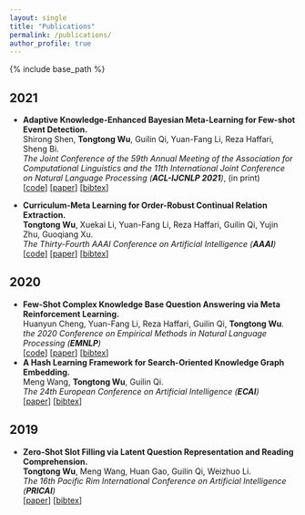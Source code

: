 ```yaml
---
layout: single
title: "Publications"
permalink: /publications/
author_profile: true
---
```


{% include base_path %}

## 2021  
* **Adaptive Knowledge-Enhanced Bayesian Meta-Learning for Few-shot Event Detection.**<br>
  Shirong Shen, **Tongtong Wu**, Guilin Qi, Yuan-Fang Li, Reza Haffari, Sheng Bi.  
  <i>The Joint Conference of the 59th Annual Meeting of the Association for Computational Linguistics and the 11th International Joint Conference on Natural Language Processing (**ACL-IJCNLP 2021**)</i>, (in print)<br>
  [[code](https://github.com/wutong8023/AAAI-CML.git)] [[paper](https://arxiv.org/abs/2101.01926)] [<a href="javascript:void(0)" onclick="(function(target, id) { if ($('#' + id).css('display') == 'block') { $('#' + id).hide('fast'); $(target).text('bibtex') } else { $('#' + id).show('fast'); $(target).text('bibtex▲') } })(this, 'SSRACL21');">bibtex</a>]
  <div id="SSRACL21" style="display:none">
  <pre>@inproceedings{SSRACL21,
  author    = {Shirong Shen and
               Tongtong Wu and
               Guilin Qi and
               Yuan{-}Fang Li and
               Reza Haffari and
               Sheng Bi,
  title     = {Adaptive Knowledge-Enhanced Bayesian Meta-Learning for Few-shot Event Detection},
  booktitle = {Findings of ACL-IJCNLP},
  year      = {2021}
  }
  </pre></div>  

* **Curriculum-Meta Learning for Order-Robust Continual Relation Extraction.**<br>
  **Tongtong Wu**, Xuekai Li, Yuan-Fang Li, Reza Haffari, Guilin Qi, Yujin Zhu, Guoqiang Xu.  
  <i>The Thirty-Fourth AAAI Conference on Artificial Intelligence (**AAAI**)</i><br>
  [[code](https://github.com/wutong8023/AAAI-CML.git)] [[paper](https://arxiv.org/abs/2101.01926)] [<a href="javascript:void(0)" onclick="(function(target, id) { if ($('#' + id).css('display') == 'block') { $('#' + id).hide('fast'); $(target).text('bibtex') } else { $('#' + id).show('fast'); $(target).text('bibtex▲') } })(this, 'WuAAAI21');">bibtex</a>]
  <div id="WuAAAI21" style="display:none">
  <pre>@inproceedings{WuAAAI21,
  author    = {Tongtong Wu and
               Xuekai Li and
               Yuan{-}Fang Li and
               Reza Haffari and
               Guilin Qi and
               Yujin Zhu and
               Guoqiang Xu},
  title     = {Curriculum-Meta Learning for Order-Robust Continual Relation Extraction},
  booktitle = {Proceedings of the thirty-fourth AAAI conference on artificial intelligence (AAAI)},
  year      = {2021},
  url       = {https://arxiv.org/abs/2101.01926},
  }
  </pre></div>       
## 2020  
* **Few-Shot Complex Knowledge Base Question Answering via Meta Reinforcement Learning.** <br> 
  Huanyun Cheng, Yuan-Fang Li, Reza Haffari, Guilin Qi, **Tongtong Wu**. <br> 
  <i>the 2020 Conference on Empirical Methods in Natural Language Processing (**EMNLP**)</i><br>
  [[code](https://github.com/DevinJake/MRL-CQA)] [[paper](https://www.aclweb.org/anthology/2020.emnlp-main.469/)] [<a href="javascript:void(0)" onclick="(function(target, id) { if ($('#' + id).css('display') == 'block') { $('#' + id).hide('fast'); $(target).text('bibtex') } else { $('#' + id).show('fast'); $(target).text('bibtex▲') } })(this, 'HuaLHQW20');">bibtex</a>]
  <div id="HuaLHQW20" style="display:none">
  <pre>@inproceedings{HuaLHQW20,
    author    = {Yuncheng Hua and
               Yuan{-}Fang Li and
               Gholamreza Haffari and
               Guilin Qi and
               Tongtong Wu},
    title     = {Few-Shot Complex Knowledge Base Question Answering via Meta Reinforcement
               Learning},
    booktitle = {Proceedings of the 2020 Conference on Empirical Methods in Natural
               Language Processing (EMNLP)},
    pages     = {5827--5837},
    year      = {2020},
    url       = {https://doi.org/10.18653/v1/2020.emnlp-main.469}
    }
  </pre></div>              
* **A Hash Learning Framework for Search-Oriented Knowledge Graph Embedding.** <br>
  Meng Wang, **Tongtong Wu**, Guilin Qi.<br>
  <i>The 24th European Conference on Artificial Intelligence (**ECAI**)</i> <br>
  [[paper](https://doi.org/10.3233/FAIA200184)] [<a href="javascript:void(0)" onclick="(function(target, id) { if ($('#' + id).css('display') == 'block') { $('#' + id).hide('fast'); $(target).text('bibtex') } else { $('#' + id).show('fast'); $(target).text('bibtex▲') } })(this, 'mwngECAI2020');">bibtex</a>]
  <div id="mwngECAI2020" style="display:none">
  <pre>@inproceedings{mwngECAI2020,
    author    = {Meng Wang and
               Tongtong Wu and
               Guilin Qi},
    title     = {A Hash Learning Framework for Search-Oriented Knowledge Graph Embedding},
    booktitle = {Proceedings of the 24th European Conference on Artificial Intelligence (ECAI)},
    volume    = {325},
    pages     = {921--928},
    year      = {2020},
    url       = {https://doi.org/10.3233/FAIA200184}
  }
  </pre></div> 
         
## 2019  
* **Zero-Shot Slot Filling via Latent Question Representation and Reading Comprehension.**<br>
  **Tongtong Wu**, Meng Wang, Huan Gao, Guilin Qi, Weizhuo Li. <br>
  <i>The 16th Pacific Rim International Conference on Artificial Intelligence (**PRICAI**)</i><br>
  [[paper](https://doi.org/10.1007/978-3-030-29894-4_10)] [<a href="javascript:void(0)" onclick="(function(target, id) { if ($('#' + id).css('display') == 'block') { $('#' + id).hide('fast'); $(target).text('bibtex') } else { $('#' + id).show('fast'); $(target).text('bibtex▲') } })(this, 'zssfWU19');">bibtex</a>]
  <div id="zssfWU19" style="display:none">
  <pre>@InProceedings{zssfWU19,
  author="Wu, Tongtong
  and Wang, Meng
  and Gao, Huan
  and Qi, Guilin
  and Li, Weizhuo",
  title="Zero-Shot Slot Filling via Latent Question Representation and Reading Comprehension",
  booktitle="PRICAI 2019: Trends in Artificial Intelligence",
  year="2019",
  pages="123--136",
  }
  </pre></div> 
        
    